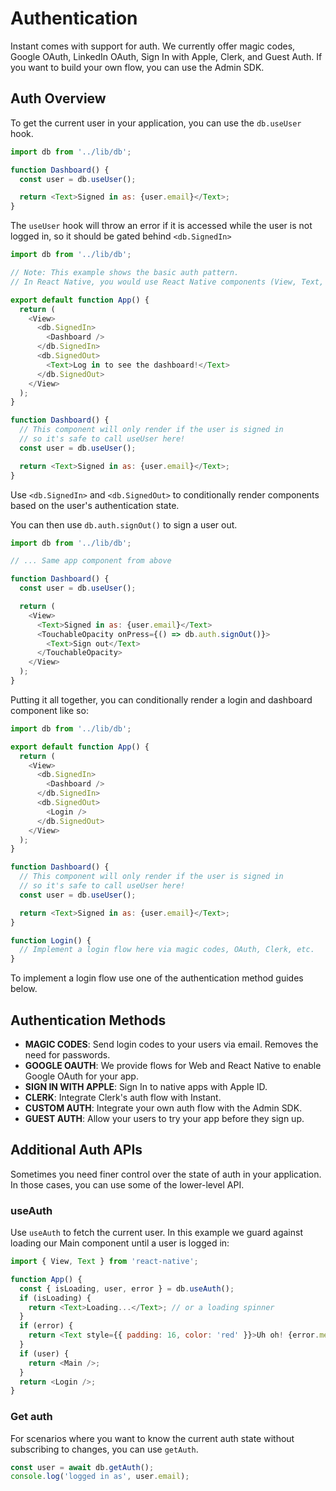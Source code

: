 # Authentication

Instant comes with support for auth. We currently offer magic codes, Google OAuth, LinkedIn OAuth, Sign In with Apple, Clerk, and Guest Auth. If you want to build your own flow, you can use the Admin SDK.

## Auth Overview

To get the current user in your application, you can use the `db.useUser` hook.

```javascript
import db from '../lib/db';

function Dashboard() {
  const user = db.useUser();

  return <Text>Signed in as: {user.email}</Text>;
}
```

The `useUser` hook will throw an error if it is accessed while the user is not logged in, so it should be gated behind `<db.SignedIn>`

```javascript
import db from '../lib/db';

// Note: This example shows the basic auth pattern.
// In React Native, you would use React Native components (View, Text, etc.) instead of divs.

export default function App() {
  return (
    <View>
      <db.SignedIn>
        <Dashboard />
      </db.SignedIn>
      <db.SignedOut>
        <Text>Log in to see the dashboard!</Text>
      </db.SignedOut>
    </View>
  );
}

function Dashboard() {
  // This component will only render if the user is signed in
  // so it's safe to call useUser here!
  const user = db.useUser();

  return <Text>Signed in as: {user.email}</Text>;
}
```

Use `<db.SignedIn>` and `<db.SignedOut>` to conditionally render components based on the user's authentication state.

You can then use `db.auth.signOut()` to sign a user out.

```javascript
import db from '../lib/db';

// ... Same app component from above

function Dashboard() {
  const user = db.useUser();

  return (
    <View>
      <Text>Signed in as: {user.email}</Text>
      <TouchableOpacity onPress={() => db.auth.signOut()}>
        <Text>Sign out</Text>
      </TouchableOpacity>
    </View>
  );
}
```

Putting it all together, you can conditionally render a login and dashboard component like so:

```javascript
import db from '../lib/db';

export default function App() {
  return (
    <View>
      <db.SignedIn>
        <Dashboard />
      </db.SignedIn>
      <db.SignedOut>
        <Login />
      </db.SignedOut>
    </View>
  );
}

function Dashboard() {
  // This component will only render if the user is signed in
  // so it's safe to call useUser here!
  const user = db.useUser();

  return <Text>Signed in as: {user.email}</Text>;
}

function Login() {
  // Implement a login flow here via magic codes, OAuth, Clerk, etc.
}
```

To implement a login flow use one of the authentication method guides below.

## Authentication Methods

- **MAGIC CODES**: Send login codes to your users via email. Removes the need for passwords.
- **GOOGLE OAUTH**: We provide flows for Web and React Native to enable Google OAuth for your app.
- **SIGN IN WITH APPLE**: Sign In to native apps with Apple ID.
- **CLERK**: Integrate Clerk's auth flow with Instant.
- **CUSTOM AUTH**: Integrate your own auth flow with the Admin SDK.
- **GUEST AUTH**: Allow your users to try your app before they sign up.

## Additional Auth APIs

Sometimes you need finer control over the state of auth in your application. In those cases, you can use some of the lower-level API.

### useAuth

Use `useAuth` to fetch the current user. In this example we guard against loading our Main component until a user is logged in:

```javascript
import { View, Text } from 'react-native';

function App() {
  const { isLoading, user, error } = db.useAuth();
  if (isLoading) {
    return <Text>Loading...</Text>; // or a loading spinner
  }
  if (error) {
    return <Text style={{ padding: 16, color: 'red' }}>Uh oh! {error.message}</Text>;
  }
  if (user) {
    return <Main />;
  }
  return <Login />;
}
```

### Get auth

For scenarios where you want to know the current auth state without subscribing to changes, you can use `getAuth`.

```javascript
const user = await db.getAuth();
console.log('logged in as', user.email);